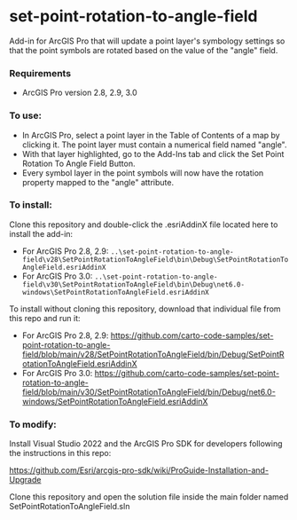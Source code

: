 # set-point-rotation-to-angle-field
Add-in for ArcGIS Pro that will update a point layer's symbology settings so that the point symbols are rotated based on the value of the "angle" field. 

### Requirements
- ArcGIS Pro version 2.8, 2.9, 3.0

### To use:
- In ArcGIS Pro, select a point layer in the Table of Contents of a map by clicking it. The point layer must contain a numerical field named "angle".
- With that layer highlighted, go to the Add-Ins tab and click the Set Point Rotation To Angle Field Button. 
- Every symbol layer in the point symbols will now have the rotation property mapped to the "angle" attribute. 

### To install:
Clone this repository and double-click the .esriAddinX file located here to install the add-in:

- For ArcGIS Pro 2.8, 2.9:
`..\set-point-rotation-to-angle-field\v28\SetPointRotationToAngleField\bin\Debug\SetPointRotationToAngleField.esriAddinX`
- For ArcGIS Pro 3.0:
`..\set-point-rotation-to-angle-field\v30\SetPointRotationToAngleField\bin\Debug\net6.0-windows\SetPointRotationToAngleField.esriAddinX`

To install without cloning this repository, download that individual file from this repo and run it:

- For ArcGIS Pro 2.8, 2.9:
https://github.com/carto-code-samples/set-point-rotation-to-angle-field/blob/main/v28/SetPointRotationToAngleField/bin/Debug/SetPointRotationToAngleField.esriAddinX
- For ArcGIS Pro 3.0:
https://github.com/carto-code-samples/set-point-rotation-to-angle-field/blob/main/v30/SetPointRotationToAngleField/bin/Debug/net6.0-windows/SetPointRotationToAngleField.esriAddinX

### To modify:
Install Visual Studio 2022 and the ArcGIS Pro SDK for developers following the instructions in this repo:

https://github.com/Esri/arcgis-pro-sdk/wiki/ProGuide-Installation-and-Upgrade

Clone this repository and open the solution file inside the main folder named SetPointRotationToAngleField.sln
